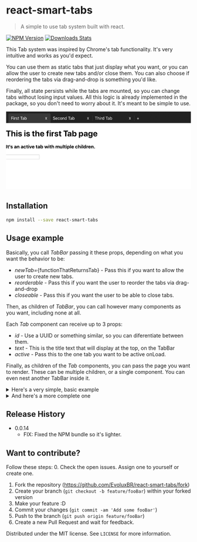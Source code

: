 # react-smart-tabs
> A simple to use tab system built with react.

[![NPM Version][npm-image]][npm-url] [![Downloads Stats][npm-downloads]][npm-url]

This Tab system was inspired by Chrome's tab functionality. It's very intuitive and works as you'd expect.

You can use them as static tabs that just display what you want, or you can allow the user to create new tabs and/or close them. You can also choose if reordering the tabs via drag-and-drop is something you'd like.

Finally, all state persists while the tabs are mounted, so you can change tabs without losing input values. All this logic is already implemented in the package, so you don't need to worry about it. It's meant to be simple to use.

![](readme-demo.gif)


## Installation

```sh
npm install --save react-smart-tabs
```


## Usage example

Basically, you call *TabBar* passing it these props, depending on what you want the behavior to be:
 - *newTab=*{functionThatReturnsTab} - Pass this if you want to allow the user to create new tabs.
- *reorderable* - Pass this if you want the user to reorder the tabs via drag-and-drop
- *closeable* - Pass this if you want the user to be able to close tabs.

Then, as children of *TabBar*, you can call however many <Tab> components as you want, including none at all.

Each *Tab* component can receive up to 3 props:
  - *id* - Use a UUID or something similar, so you can diferentiate between them.
  - *text* - This is the title text that will display at the top, on the TabBar
  - *active* - Pass this to the one tab you want to be active onLoad.

Finally, as children of the *Tab* components, you can pass the page you want to render. These can be multiple children, or a single component. You can even nest another TabBar inside it.

<details>
  <summary>Here's a very simple, basic example</summary>

Here you can see an example of a simple, static tab bar.

```JavaScript
import React from 'react';
import { Tab, TabBar } from 'react-smart-tabs';
import 'react-smart-tabs/dist/bundle.css'; //This is our default CSS. Feel free to make your own.

function App() {

  return (
    <div className="App">
      <TabBar>
        <Tab id='YourTabId1' text="First Tab">
          <h1>This is the first Tab page</h1>
          <p>Its an active tab with multiple children.</p>
          <input/>
        </Tab>
        <Tab id='YourTabId2' text="Second Tab">
          <h1>This is the second Tab page</h1>
        </Tab>
        <Tab id='YourTabId3' text="Third Tab">
          <h1>This is the third Tab page</h1>
        </Tab>
      </TabBar>
    </div>
  );
}

export default App;
```
</details>
<details>
  <summary>And here's a more complete one</summary>

Here you can see a more complete, detailed example of react-smart-tabs functionality

```JavaScript
import React from 'react';
import { Tab, TabBar } from 'react-smart-tabs';
import 'react-smart-tabs/dist/bundle.css'; //This is our default CSS. Feel free to make your own.

const SecondTabPage = () => (
  <div>
    <h1>
      Second tab w/ static subtabs
    </h1>
    <TabBar>
      <Tab id='yourSubTabId1' text="subtab1">
        <h3>
          subtab contents 1
        </h3>
      </Tab>
      <Tab id='yourSubTabId2' text="subtab2">
        <h3>
          subtab contents 2
        </h3>
      </Tab>
      <Tab id='yourSubTabId3' text="subtab3">
        <h3>
          subtab contents 3
        </h3>
        <input/>
      </Tab>
    </TabBar>
  </div>
)

const ThirdTabPage = () => (
  <div>
    <h1>
      Third tab
    </h1>
    <form className='frm'>
      <h1>
        Form inside the third tab.
      </h1>
      <p>
        Notice that it doesnt lose the input content.
      </p>
      <p>
        Name
      </p>
      <input/>
      <p>
        Surname
      </p>
      <input/>
      <p>
        Adress
      </p>
      <input/>
      <p>
        Telephone
      </p>
      <input/>
    </form>
  </div>
)
function App() {
  let dumbId = 0; // Use UUID to make your IDs. This is just a quick, dumb example.

  const createNewTab = () => {
    // This is what the function passed to newTab should look like.
    // You can customize this however you want.
    dumbId++
    return (
      <Tab id={dumbId} text="Newly Added Tab">
        This is a newly created tab
      </Tab>
    )
  }

  return (
    <div className="App">
      <TabBar
        newTab={createNewTab}
        reorderable // Defines if you can reorder the tabs by drag and drop
        closeable // Defines if you can close tabs
      >
        <Tab
          id='YourTabId1' // An ID so you can more easily identify the tabs
          text="First Tab" // The text that will display in the tab bar
          active // Decides if this tab is the active one when you mount
        >
          <h1>This is the first Tab page</h1>
          <p>Its an active tab with multiple children.</p>
          <input/>
        </Tab>
        <Tab id='YourTabId2' text="Second Tab">
          <SecondTabPage/>
        </Tab>
        <Tab id='YourTabId3' text="Third Tab">
          <ThirdTabPage/>
        </Tab>
      </TabBar>
    </div>
  );
}

export default App;
```
</details>


## Release History

* 0.0.14
    * FIX: Fixed the NPM bundle so it's lighter.


## Want to contribute?

Follow these steps:
0. Check the open issues. Assign one to yourself or create one.
1. Fork the repository (<https://github.com/EvoluxBR/react-smart-tabs/fork>)
2. Create your branch (`git checkout -b feature/fooBar`) within your forked version
3. Make your feature :D
4. Commit your changes (`git commit -am 'Add some fooBar'`)
4. Push to the branch (`git push origin feature/fooBar`)
5. Create a new Pull Request and wait for feedback.

Distributed under the MIT license. See ``LICENSE`` for more information.

<!--
Markdown link & img dfn's
Use these links to get the badges:
 - https://badge.fury.io/for/js/react-smart-tabs
 - https://shields.io/category/downloads

-->
[npm-image]: https://badge.fury.io/js/react-smart-tabs.svg
[npm-url]: https://www.npmjs.com/package/react-smart-tabs
[npm-downloads]: https://img.shields.io/npm/dt/react-smart-tabs?label=npm%20downloads&style=flat-square
[wiki]: https://github.com/EvoluxBR/react-smart-tabs/wiki
